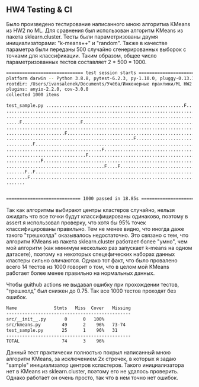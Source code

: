 ## HW4 Testing & CI

Было произведено тестирование написанного мною алгоритма KMeans из HW2 по ML. Для сравнения был использован алгоритм KMeans из пакета sklearn.cluster. Тесты были параметризованы двумя инициализаторами: "k-means++" и "random". Также в качестве параметра были переданы 500 случайно сгенерированных выборок с точками для классификации. Таким образом, общее число параметризованных тестов составляет 2 * 500 = 1000.

```bash
============================= test session starts ==============================
platform darwin -- Python 3.8.8, pytest-6.2.3, py-1.10.0, pluggy-0.13.1
rootdir: /Users/ivansalenek/Documents/Учёба/Инженерные практики/ML HW2
plugins: anyio-2.2.0, cov-3.0.0
collected 1000 items                                                           

test_sample.py ....................................................F.... [  5%]
........................................................................ [ 12%]
........................................................................ [ 20%]
.....F......................F........................................... [ 27%]
........................................................................ [ 34%]
......................F................................................. [ 41%]
................................................F....................... [ 48%]
..........F............................................................. [ 56%]
....................................F................................... [ 63%]
..............................F......................................... [ 70%]
.............F.......................................................... [ 77%]
.....................................F....F............................. [ 84%]
.......F..F............................................................. [ 92%]
........F............................................................... [ 99%]
.......                                                                  [100%]


============================ 1000 passed in 18.85s =============================
```
Так как алгоритмы выбирают центры кластеров случайно, нельзя ожидать что все точки будут классифицированы одинаково, поэтому в assert я использовал проверку, что хотя бы 95% точек классифицированы правильно. Тем не менее видно, что иногда даже такого "трешхолда" оказывалось недостаточно. Это связано с тем, что алгоритм KMeans из пакета sklearn.cluster работает более "умно", чем мой алгоритм (как минимум несколько раз запускает k-means на одном датасете), поэтому на некоторых спецефических наборах данных кластеры сильно оличаются. Однако тот факт, что было провалено всего 14 тестов из 1000 говорит о том, что в целом мой KMeans работает более менее правильно на нормальных данных.

Чтобы guithub actions не выдавал ошибку при прохождении тестов, "трешхолд" был снижен до 0.75. Так все 1000 тестов проходят без ошибок.


```bash
Name              Stmts   Miss  Cover   Missing
-----------------------------------------------
src/__init__.py       0      0   100%
src/kmeans.py        49      2    96%   73-74
test_sample.py       25      1    96%   31
-----------------------------------------------
TOTAL                74      3    96%
```

Данный тест практически полностью покрыл написанный мною алгоритм KMeans, за исключением 2х строчек, в которых я задаю "sample" инициализатор центров ксластеров. Такого инициализатора нет в KMeans из sklearn.cluster, поэтому его не удалось проверить. Однако работает он очень просто, так что в нем точно нет ошибок.

